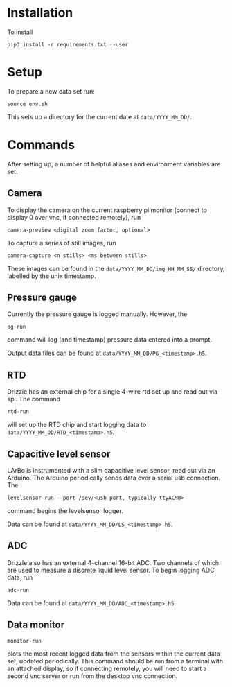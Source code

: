# Installation
To install
```
pip3 install -r requirements.txt --user
```


# Setup
To prepare a new data set run:
```
source env.sh
```
This sets up a directory for the current date at ``data/YYYY_MM_DD/``.


# Commands
After setting up, a number of helpful aliases and environment variables are set.


## Camera
To display the camera on the current raspberry pi monitor (connect to display 0
over vnc, if connected remotely), run
```
camera-preview <digital zoom factor, optional>
```

To capture a series of still images, run
```
camera-capture <n stills> <ms between stills>
```
These images can be found in the ``data/YYYY_MM_DD/img_HH_MM_SS/`` directory,
labelled by the unix timestamp.


## Pressure gauge
Currently the pressure gauge is logged manually. However, the
```
pg-run
```
command will log (and timestamp) pressure data entered into a prompt.

Output data files can be found at ``data/YYYY_MM_DD/PG_<timestamp>.h5``.


## RTD
Drizzle has an external chip for a single 4-wire rtd set up and read out via
spi. The command
```
rtd-run
```
will set up the RTD chip and start logging data to
``data/YYYY_MM_DD/RTD_<timestamp>.h5``.


## Capacitive level sensor
LArBo is instrumented with a slim capacitive level sensor, read out via an
Arduino. The Arduino periodically sends data over a serial usb connection. The
```
levelsensor-run --port /dev/<usb port, typically ttyACM0>
```
command begins the levelsensor logger.

Data can be found at ``data/YYYY_MM_DD/LS_<timestamp>.h5``.


## ADC
Drizzle also has an external 4-channel 16-bit ADC. Two channels of which are
used to measure a discrete liquid level sensor. To begin logging ADC data, run
```
adc-run
```

Data can be found at ``data/YYYY_MM_DD/ADC_<timestamp>.h5``.


## Data monitor
```
monitor-run
```
plots the most recent logged data from the sensors within the current data set,
updated periodically. This command should be run from a terminal with an
attached display, so if connecting remotely, you will need to start a second vnc
server or run from the desktop vnc connection.
